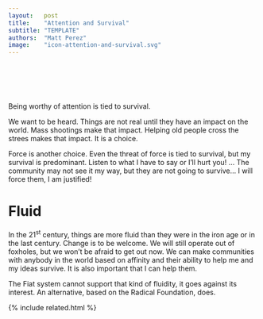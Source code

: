 ```yaml
---
layout:   post
title:    "Attention and Survival"
subtitle: "TEMPLATE"
authors:  "Matt Perez"
image:    "icon-attention-and-survival.svg"
---
```


<div style="display:none;">
 <p>Being worthy of attention supports our survival.</p>
</div>

<h1>&nbsp;</h1>
 <p>Being worthy of attention is tied to survival.</p>
 <p>We want to be heard. Things are not real until they have an impact on the world. Mass shootings make that impact. Helping old people cross the strees makes that impact. It is a choice.</p>
 <p>Force is another choice. Even the threat of force is tied to survival, but my survival is predominant. <span class="_quotespan">Listen to what I have to say or I&rsquo;ll hurt you!</span> &hellip; <span class="_quotespan">The community may not see it my way, but they are not going to survive&hellip; I will force them, I am justified!</span></p>

<h1>Fluid</h1>
 <p>In the 21<sup>st</sup> century, things are more fluid than they were in the iron age or in the last century. Change is to be welcome. We will still operate out of foxholes, but we won&rsquo;t be afraid to get out now. We can make communities with anybody in the world based on affinity and their ability to help me and my ideas survive. It is also important that I can help them.</p>
 <p>The <span class="_paradigm">Fiat</span> system cannot support that kind of fluidity, it goes against its interest. An alternative, based on the <span class="_paradigm">Radical Foundation</span>, does.</p>

{% include related.html %}